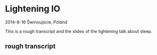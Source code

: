 # Lightening IO

2014-8-16 Šwinoujscie, Poland

This is a rough transcript and the slides of the lightening talk about sleep.

## rough transcript  
